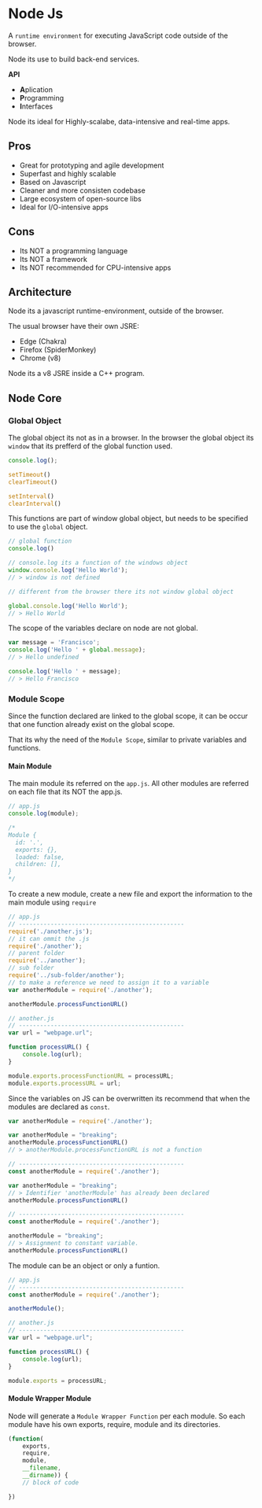 # Node Js
A `runtime environment` for executing JavaScript code outside of the browser.

Node its use to build back-end services.

**API**
- **A**plication 
- **P**rogramming 
- **I**nterfaces

Node its ideal for Highly-scalabe, data-intensive and real-time apps.

## Pros
- Great for prototyping and agile development
- Superfast and highly scalable
- Based on Javascript
- Cleaner and more consisten codebase 
- Large ecosystem of open-source libs
- Ideal for I/O-intensive apps

## Cons
- Its NOT a programming language
- Its NOT a framework
- Its NOT recommended for CPU-intensive apps

## Architecture
Node its a javascript runtime-environment, outside of the browser.

The usual browser have their own JSRE:
- Edge (Chakra)
- Firefox (SpiderMonkey)
- Chrome (v8)

Node its a v8 JSRE inside a C++ program.

## Node Core

### Global Object

The global object its not as in a browser. In the browser the global object its `window` that its prefferd of the global function used.

```js
console.log();

setTimeout()
clearTimeout()

setInterval()
clearInterval()
```
This functions are part of window global object, but needs to be specified to use the `global` object.
```js
// global function
console.log()

// console.log its a function of the windows object
window.console.log('Hello World');
// > window is not defined

// different from the browser there its not window global object

global.console.log('Hello World');
// > Hello World
```

The scope of the variables declare on node are not global.
```js
var message = 'Francisco';
console.log('Hello ' + global.message);
// > Hello undefined

console.log('Hello ' + message);
// > Hello Francisco
```
### Module Scope
Since the function declared are linked to the global scope, it can be occur that one function already exist on the global scope.

That its why the need of the `Module Scope`, similar to private variables and functions.

#### Main Module
The main module its referred on the `app.js`. All other modules are referred on each file that its NOT the app.js.

```js
// app.js
console.log(module);

/*
Module {
  id: '.',
  exports: {},
  loaded: false,
  children: [],
}
*/
```

To create a new module, create a new file and export the information to the main module using `require`

```js
// app.js
// -----------------------------------------------
require('./another.js');
// it can ommit the .js
require('./another');
// parent folder
require('../another');
// sub folder
require('../sub-folder/another');
// to make a reference we need to assign it to a variable
var anotherModule = require('./another');

anotherModule.processFunctionURL()

// another.js
// -----------------------------------------------
var url = "webpage.url";

function processURL() {
    console.log(url);
}

module.exports.processFunctionURL = processURL;
module.exports.processURL = url;
```

Since the variables on JS can be overwritten its recommend that when the modules are declared as `const`.

```js
var anotherModule = require('./another');

var anotherModule = "breaking";
anotherModule.processFunctionURL()
// > anotherModule.processFunctionURL is not a function

// -----------------------------------------------
const anotherModule = require('./another');

var anotherModule = "breaking";
// > Identifier 'anotherModule' has already been declared
anotherModule.processFunctionURL()

// -----------------------------------------------
const anotherModule = require('./another');

anotherModule = "breaking";
// > Assignment to constant variable.
anotherModule.processFunctionURL()
```

The module can be an object or only a funtion.
```js
// app.js
// -----------------------------------------------
const anotherModule = require('./another');

anotherModule();

// another.js
// -----------------------------------------------
var url = "webpage.url";

function processURL() {
    console.log(url);
}

module.exports = processURL;
```

#### Module Wrapper Module
Node will generate a `Module Wrapper Function` per each module. So each module have his own exports, require, module and its directories.
```js
(function(
    exports,
    require,
    module,
    __filename,
    __dirname)) {
    // block of code

})
```